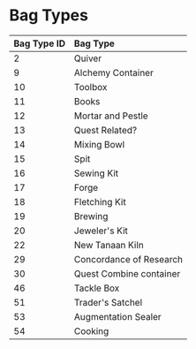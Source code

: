 # Bag Types

| **Bag Type ID** | **Bag Type** |
| :--- | :--- |
| 2 | Quiver |
| 9 | Alchemy Container |
| 10 | Toolbox |
| 11 | Books |
| 12 | Mortar and Pestle |
| 13 | Quest Related? |
| 14 | Mixing Bowl |
| 15 | Spit |
| 16 | Sewing Kit |
| 17 | Forge |
| 18 | Fletching Kit |
| 19 | Brewing |
| 20 | Jeweler's Kit |
| 22 | New Tanaan Kiln |
| 29 | Concordance of Research |
| 30 | Quest Combine container |
| 46 | Tackle Box |
| 51 | Trader's Satchel |
| 53 | Augmentation Sealer |
| 54 | Cooking |

